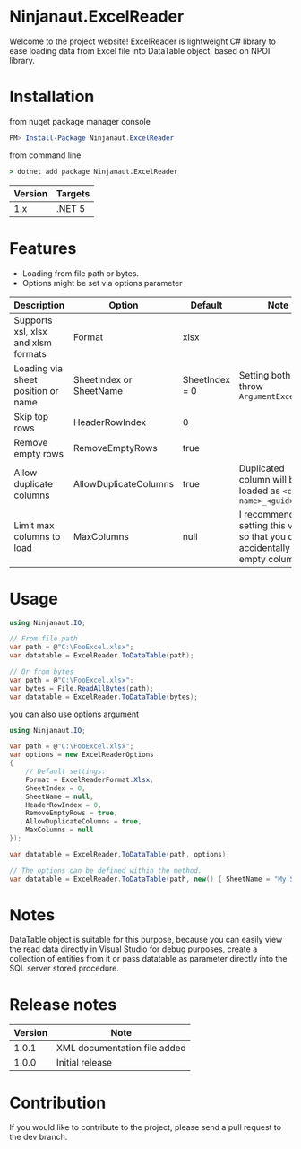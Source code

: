 # Ninjanaut.ExcelReader

Welcome to the project website! ExcelReader is lightweight C# library to ease 
loading data from Excel file into DataTable object, based on NPOI library.

# Installation

from nuget package manager console
```powershell
PM> Install-Package Ninjanaut.ExcelReader
```
from command line
```cmd
> dotnet add package Ninjanaut.ExcelReader
```

| Version | Targets |
|- |- |
| 1.x | .NET 5 |

# Features

* Loading from file path or bytes.
* Options might be set via options parameter

| Description  | Option   | Default  | Note |
| -                                     | -                         | -                 | - |
| Supports xsl, xlsx and xlsm formats   | Format                    | xlsx              |
| Loading via sheet position or name    | SheetIndex  or SheetName  | SheetIndex = 0    | Setting both will throw `ArgumentException`
| Skip top rows                         | HeaderRowIndex            | 0                 |
| Remove empty rows                     | RemoveEmptyRows           | true              |
| Allow duplicate columns               | AllowDuplicateColumns     | true              | Duplicated column will be loaded as `<column name>_<guid>`
| Limit max columns to load             | MaxColumns                | null              | I recommend setting this value so that you don't accidentally load empty columns.


# Usage

```csharp
using Ninjanaut.IO;

// From file path
var path = @"C:\FooExcel.xlsx";
var datatable = ExcelReader.ToDataTable(path);

// Or from bytes
var path = @"C:\FooExcel.xlsx";
var bytes = File.ReadAllBytes(path);
var datatable = ExcelReader.ToDataTable(bytes);
```

you can also use options argument

```csharp
using Ninjanaut.IO;

var path = @"C:\FooExcel.xlsx";
var options = new ExcelReaderOptions 
{ 
    // Default settings:
    Format = ExcelReaderFormat.Xlsx,
    SheetIndex = 0,
    SheetName = null,
    HeaderRowIndex = 0,
    RemoveEmptyRows = true,
    AllowDuplicateColumns = true,
    MaxColumns = null
});

var datatable = ExcelReader.ToDataTable(path, options);

// The options can be defined within the method.
var datatable = ExcelReader.ToDataTable(path, new() { SheetName = "My Sheet" });
```

# Notes

DataTable object is suitable for this purpose, because you can easily view the read data directly in Visual Studio for debug purposes, create a collection of entities from it or pass datatable as parameter directly into the SQL server stored procedure.

# Release notes

| Version | Note |
|- |- |
| 1.0.1 | XML documentation file added |
| 1.0.0 | Initial release |

# Contribution

If you would like to contribute to the project, please send a pull request to the dev branch.
